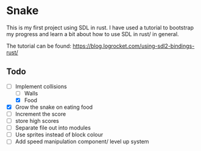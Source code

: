 # Snake 

This is my first project using SDL in rust. I have used a tutorial to bootstrap my  progress and learn a bit about how to use SDL in rust/ in general. 

The tutorial can be found: https://blog.logrocket.com/using-sdl2-bindings-rust/

## Todo 

- [ ] Implement collisions 
  - [ ] Walls 
  - [X] Food 
- [X] Grow the snake on eating food 
- [ ] Increment the score 
- [ ] store high scores 
- [ ] Separate file out into modules 
- [ ] Use sprites instead of block colour 
- [ ] Add speed manipulation component/ level up system 

